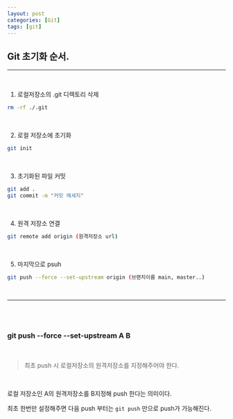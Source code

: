 ```yaml
--- 
layout: post 
categories: [Git]
tags: [git]
---
```





## Git 초기화 순서.

---

<br>

1. 로컬저장소의 .git 디렉토리 삭제

```bash
rm -rf ./.git
```

<br>

2. 로컬 저장소에 초기화

```bash
git init
```

<br>

3. 초기화된 파일 커밋

```bash
git add .
git commit -m "커밋 메세지" 
```

<br>

4. 원격 저장소 연결

```bash
git remote add origin (원격저장소 url)
```

<br>

5. 마지막으로 psuh

```bash
git push --force --set-upstream origin (브랜치이름 main, master..)
```

<br>

---

<br><br>


### git push --force --set-upstream A B

<br>

> 최초 push 시 로컬저장소의 원격저장소를 지정해주어야 한다.
> 

<br>

로컬 저장소인 A의 원격저장소를  B지정해 push 한다는 의미이다.

최초 한번만 설정해주면 다음 push 부터는 `git push` 만으로 push가 가능해진다.
